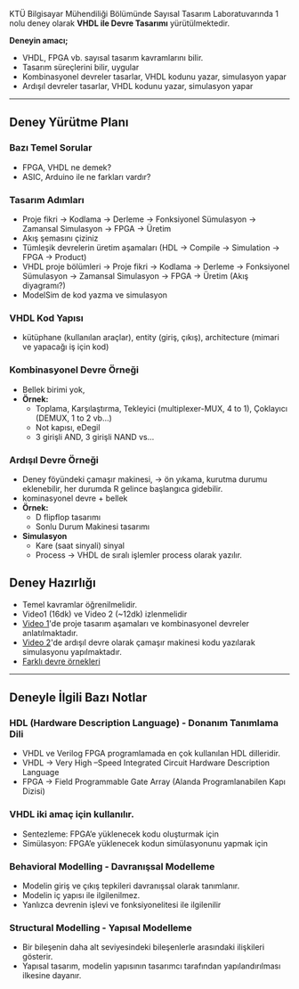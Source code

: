 KTÜ Bilgisayar Mühendiliği Bölümünde Sayısal Tasarım Laboratuvarında 1 nolu deney olarak **VHDL ile Devre Tasarımı** yürütülmektedir.

**Deneyin amacı;**
* VHDL, FPGA vb. sayısal tasarım kavramlarını bilir.
* Tasarım süreçlerini bilir, uygular
* Kombinasyonel devreler tasarlar, VHDL kodunu yazar, simulasyon yapar
* Ardışıl devreler tasarlar, VHDL kodunu yazar, simulasyon yapar

---

## Deney Yürütme Planı

### Bazı Temel Sorular
* FPGA, VHDL ne demek? 
* ASIC, Arduino ile ne farkları vardır?

### Tasarım Adımları
* Proje fikri → Kodlama → Derleme → Fonksiyonel Sümulasyon → Zamansal Simulasyon → FPGA → Üretim
* Akış şemasını çiziniz
* Tümleşik devrelerin üretim aşamaları (HDL → Compile → Simulation → FPGA → Product)
* VHDL proje bölümleri → Proje fikri → Kodlama → Derleme → Fonksiyonel Sümulasyon → Zamansal Simulasyon → FPGA → Üretim (Akış diyagramı?)
* ModelSim de kod yazma ve simulasyon

### VHDL Kod Yapısı
* kütüphane (kullanılan araçlar), entity (giriş, çıkış), architecture (mimari ve yapacağı iş için kod)

### Kombinasyonel Devre Örneği
* Bellek birimi yok, 
* **Örnek:** 
  * Toplama, Karşılaştırma, Tekleyici (multiplexer-MUX, 4 to 1), Çoklayıcı (DEMUX, 1 to 2 vb...)
  * Not kapısı, eDegil
  * 3 girişli AND, 3 girişli NAND vs...

### Ardışıl Devre Örneği
* Deney föyündeki çamaşır makinesi, → ön yıkama, kurutma durumu eklenebilir, her durumda R gelince başlangıca gidebilir.
* kominasyonel devre + bellek
* **Örnek:**
  * D flipflop tasarımı
  * Sonlu Durum Makinesi tasarımı
* **Simulasyon**
  * Kare (saat sinyali) sinyal
  * Process → VHDL de sıralı işlemler process olarak yazılır.

## Deney Hazırlığı
* Temel kavramlar öğrenilmelidir.
* Video1 (16dk) ve Video 2 (~12dk) izlenmelidir
* [Video 1](https://youtu.be/Z6Ql3Jw2hTU)'de proje tasarım aşamaları ve kombinasyonel devreler anlatılmaktadır.
* [Video 2](https://youtu.be/cg_CRbJMDLM)'de ardışıl devre olarak çamaşır makinesi kodu yazılarak simulasyonu yapılmaktadır.
* [Farklı devre örnekleri](https://www.youtube.com/watch?v=KW5uX0c2s6I&list=PLcjh-_Mx3C9Ozs5U6qc2idUcsnTP5UyEq)


---

## Deneyle İlgili Bazı Notlar
### HDL (Hardware Description Language) - Donanım Tanımlama Dili
* VHDL ve Verilog FPGA programlamada en çok kullanılan HDL dilleridir. 
* VHDL → Very High –Speed Integrated Circuit Hardware Description Language
* FPGA → Field Programmable Gate Array (Alanda Programlanabilen Kapı Dizisi)

### VHDL iki amaç için kullanılır.
* Sentezleme: FPGA’e  yüklenecek kodu oluşturmak için
* Simülasyon: FPGA’e yüklenecek kodun simülasyonunu yapmak için

### Behavioral Modelling - Davranışsal Modelleme
* Modelin giriş ve çıkış tepkileri davranışsal olarak tanımlanır.  
* Modelin iç yapısı ile ilgilenilmez. 
* Yanlızca devrenin işlevi ve fonksiyonelitesi ile ilgilenilir

### Structural Modelling - Yapısal Modelleme
* Bir bileşenin daha alt seviyesindeki bileşenlerle arasındaki ilişkileri gösterir. 
* Yapısal tasarım, modelin yapısının tasarımcı tarafından yapılandırılması ilkesine dayanır.
